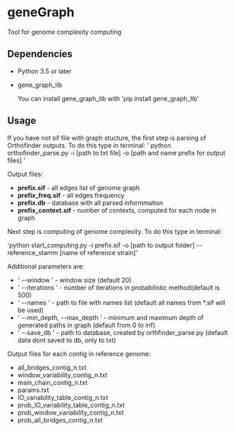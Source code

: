 # geneGraph

Tool for genome complexity computing

## Dependencies

* Python 3.5 or later
* gene_graph_lib

    You can install gene_graph_lib with 'pip install gene_graph_lib'

## Usage

If you have not sif file with graph stucture, the first step is parsing of Orthofinder outputs.
To do this type in terminal:
' python orthofinder_parse.py -i [path to txt file] -o [path and name prefix for output files] '

Output files:
* **prefix.sif** - all edges list of genome graph
* **prefix_freq.sif** - all edges frequency
* **prefix.db** - database with all parsed informmation
* **prefix_context.sif** - number of contexts, computed for each node in graph

Next step is computing of genome complexity.
To do this type in terminal:

'python start_computing.py -i prefix.sif -o [path to output folder] --reference_stamm [name of reference strain]'

Additional parameters are:
* ' --window ' - window size (default 20)
* ' --iterations ' - number of iterations in probabilistic method(default is 500)
* ' --names ' - path to file with names list (default all names from *.sif will be used)
* ' --min_depth, --max_depth ' - minimum and maximum depth of generated paths in graph (default from 0 to inf)
* ' --save_db ' - path to database, created by orthfinder_parse.py (default data dont saved to db, only to txt)

Output files for each contig in reference genome:
* all_bridges_contig_n.txt
* window_variability_contig_n.txt
* main_chain_contig_n.txt
* params.txt
* IO_variability_table_contig_n.txt
* prob_IO_variability_table_contig_n.txt
* prob_window_variability_contig_n.txt
* prob_all_bridges_contig_n.txt